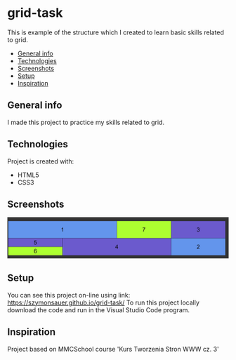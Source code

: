 # grid-task

This is example of the structure which I created to learn basic skills related to grid.

* [General info](#general-info)
* [Technologies](#technologies)
* [Screenshots](#screenshots)
* [Setup](#setup)
* [Inspiration](#inspiration)

## General info
I made this project to practice my skills related to grid.

## Technologies
Project is created with:
* HTML5
* CSS3

## Screenshots
![Example screenshot](./img/screen.JPG)


## Setup
You can see this project on-line using link: https://szymonsauer.github.io/grid-task/
To run this project locally download the code and run in the Visual Studio Code program. 

## Inspiration
Project based on MMCSchool course 'Kurs Tworzenia Stron WWW cz. 3' 
